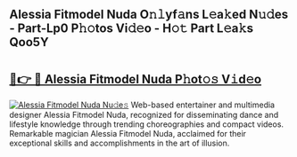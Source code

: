## Alessia Fitmodel Nuda O𝚗𝚕yf𝚊ns L𝚎a𝚔ed N𝚞𝚍es - Part-Lp0 P𝚑𝚘tos Vi𝚍𝚎o - H𝚘𝚝 Part L𝚎a𝚔s Qoo5Y

# <h2><a href="http://kf2xwz.oniu.top/?m=Alessia+Fitmodel+Nuda">🔗👉 🔴 Alessia Fitmodel Nuda P𝚑ot𝚘𝚜 V𝚒d𝚎o</a></h2>

[![Alessia Fitmodel Nuda Nu𝚍e𝚜](https://i.imgur.com/0qMVB7G.gif)](http://kf2xwz.oniu.top/?m=Alessia+Fitmodel+Nuda)
Web-based entertainer and multimedia designer Alessia Fitmodel Nuda, recognized for disseminating dance and lifestyle knowledge through trending choreographies and compact videos. Remarkable magician Alessia Fitmodel Nuda, acclaimed for their exceptional skills and accomplishments in the art of illusion.  
